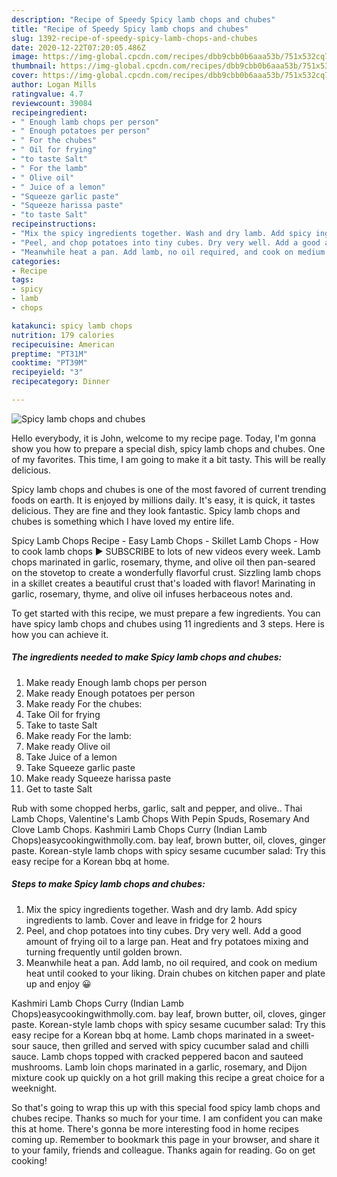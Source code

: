 ```yaml
---
description: "Recipe of Speedy Spicy lamb chops and chubes"
title: "Recipe of Speedy Spicy lamb chops and chubes"
slug: 1392-recipe-of-speedy-spicy-lamb-chops-and-chubes
date: 2020-12-22T07:20:05.486Z
image: https://img-global.cpcdn.com/recipes/dbb9cbb0b6aaa53b/751x532cq70/spicy-lamb-chops-and-chubes-recipe-main-photo.jpg
thumbnail: https://img-global.cpcdn.com/recipes/dbb9cbb0b6aaa53b/751x532cq70/spicy-lamb-chops-and-chubes-recipe-main-photo.jpg
cover: https://img-global.cpcdn.com/recipes/dbb9cbb0b6aaa53b/751x532cq70/spicy-lamb-chops-and-chubes-recipe-main-photo.jpg
author: Logan Mills
ratingvalue: 4.7
reviewcount: 39084
recipeingredient:
- " Enough lamb chops per person"
- " Enough potatoes per person"
- " For the chubes"
- " Oil for frying"
- "to taste Salt"
- " For the lamb"
- " Olive oil"
- " Juice of a lemon"
- "Squeeze garlic paste"
- "Squeeze harissa paste"
- "to taste Salt"
recipeinstructions:
- "Mix the spicy ingredients together. Wash and dry lamb. Add spicy ingredients to lamb. Cover and leave in fridge for 2 hours"
- "Peel, and chop potatoes into tiny cubes. Dry very well. Add a good amount of frying oil to a large pan. Heat and fry potatoes mixing and turning frequently until golden brown."
- "Meanwhile heat a pan. Add lamb, no oil required, and cook on medium heat until cooked to your liking. Drain chubes on kitchen paper and plate up and enjoy 😀"
categories:
- Recipe
tags:
- spicy
- lamb
- chops

katakunci: spicy lamb chops 
nutrition: 179 calories
recipecuisine: American
preptime: "PT31M"
cooktime: "PT39M"
recipeyield: "3"
recipecategory: Dinner

---
```



![Spicy lamb chops and chubes](https://img-global.cpcdn.com/recipes/dbb9cbb0b6aaa53b/751x532cq70/spicy-lamb-chops-and-chubes-recipe-main-photo.jpg)

Hello everybody, it is John, welcome to my recipe page. Today, I'm gonna show you how to prepare a special dish, spicy lamb chops and chubes. One of my favorites. This time, I am going to make it a bit tasty. This will be really delicious.

Spicy lamb chops and chubes is one of the most favored of current trending foods on earth. It is enjoyed by millions daily. It's easy, it is quick, it tastes delicious. They are fine and they look fantastic. Spicy lamb chops and chubes is something which I have loved my entire life.

Spicy Lamb Chops Recipe - Easy Lamb Chops - Skillet Lamb Chops - How to cook lamb chops ► SUBSCRIBE to lots of new videos every week. Lamb chops marinated in garlic, rosemary, thyme, and olive oil then pan-seared on the stovetop to create a wonderfully flavorful crust. Sizzling lamb chops in a skillet creates a beautiful crust that&#39;s loaded with flavor! Marinating in garlic, rosemary, thyme, and olive oil infuses herbaceous notes and.


To get started with this recipe, we must prepare a few ingredients. You can have spicy lamb chops and chubes using 11 ingredients and 3 steps. Here is how you can achieve it.

<!--inarticleads1-->

##### The ingredients needed to make Spicy lamb chops and chubes:

1. Make ready  Enough lamb chops per person
1. Make ready  Enough potatoes per person
1. Make ready  For the chubes:
1. Take  Oil for frying
1. Take to taste Salt
1. Make ready  For the lamb:
1. Make ready  Olive oil
1. Take  Juice of a lemon
1. Take Squeeze garlic paste
1. Make ready Squeeze harissa paste
1. Get to taste Salt


Rub with some chopped herbs, garlic, salt and pepper, and olive.. Thai Lamb Chops, Valentine&#39;s Lamb Chops With Pepin Spuds, Rosemary And Clove Lamb Chops. Kashmiri Lamb Chops Curry (Indian Lamb Chops)easycookingwithmolly.com. bay leaf, brown butter, oil, cloves, ginger paste. Korean-style lamb chops with spicy sesame cucumber salad: Try this easy recipe for a Korean bbq at home. 

<!--inarticleads2-->

##### Steps to make Spicy lamb chops and chubes:

1. Mix the spicy ingredients together. Wash and dry lamb. Add spicy ingredients to lamb. Cover and leave in fridge for 2 hours
1. Peel, and chop potatoes into tiny cubes. Dry very well. Add a good amount of frying oil to a large pan. Heat and fry potatoes mixing and turning frequently until golden brown.
1. Meanwhile heat a pan. Add lamb, no oil required, and cook on medium heat until cooked to your liking. Drain chubes on kitchen paper and plate up and enjoy 😀


Kashmiri Lamb Chops Curry (Indian Lamb Chops)easycookingwithmolly.com. bay leaf, brown butter, oil, cloves, ginger paste. Korean-style lamb chops with spicy sesame cucumber salad: Try this easy recipe for a Korean bbq at home. Lamb chops marinated in a sweet-sour sauce, then grilled and served with spicy cucumber salad and chilli sauce. Lamb chops topped with cracked peppered bacon and sauteed mushrooms. Lamb loin chops marinated in a garlic, rosemary, and Dijon mixture cook up quickly on a hot grill making this recipe a great choice for a weeknight. 

So that's going to wrap this up with this special food spicy lamb chops and chubes recipe. Thanks so much for your time. I am confident you can make this at home. There's gonna be more interesting food in home recipes coming up. Remember to bookmark this page in your browser, and share it to your family, friends and colleague. Thanks again for reading. Go on get cooking!
